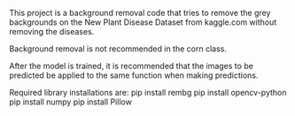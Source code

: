 This project is a background removal code that tries to remove the grey backgrounds on the New Plant Disease Dataset from kaggle.com without removing the diseases.

Background removal is not recommended in the corn class.

After the model is trained, it is recommended that the images to be predicted be applied to the same function when making predictions.

Required library installations are:
pip install rembg
pip install opencv-python
pip install numpy
pip install Pillow
